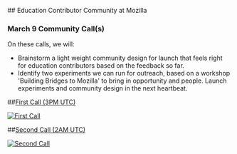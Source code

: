 


##<i class="fa fa-calendar fa-2x"></i> Education Contributor Community at Mozilla


### March 9 Community Call(s)

On these calls, we will:
* Brainstorm a light weight community design for launch that feels right for education contributors based on the feedback so far.
* Identify two experiments we can run for outreach, based on a workshop 'Building Bridges to Mozilla'  to bring in opportunity and people.
Launch experiments and community design in the next heartbeat.


##[First Call  (3PM UTC)](https://plus.google.com/u/0/events/c04u74tl7u2omd53e7f9qhevc00)

[![First Call](http://img.youtube.com/vi/c04u74tl7u2omd53e7f9qhevc00.jpg)](https://plus.google.com/u/0/events/c04u74tl7u2omd53e7f9qhevc00)

##[Second Call (2AM UTC)](https://plus.google.com/u/0/events/clgnd2hh6989vhc9qhptv5jacac)

[![Second Call](http://img.youtube.com/vi/clgnd2hh6989vhc9qhptv5jacac.jpg)](https://plus.google.com/u/0/events/clgnd2hh6989vhc9qhptv5jacac)
